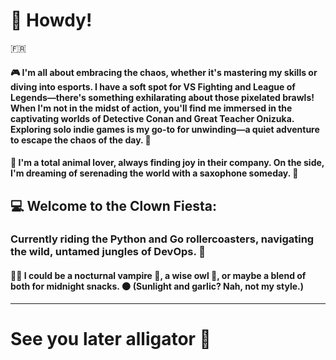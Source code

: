 # 🐰  Howdy!
🇫🇷
#### 🎮 I'm all about embracing the chaos, whether it's mastering my skills or diving into esports. I have a soft spot for VS Fighting and League of Legends—there's something exhilarating about those pixelated brawls! When I'm not in the midst of action, you'll find me immersed in the captivating worlds of Detective Conan and Great Teacher Onizuka. Exploring solo indie games is my go-to for unwinding—a quiet adventure to escape the chaos of the day. 🌟

#### 🐾  I'm a total animal lover, always finding joy in their company. On the side, I'm dreaming of serenading the world with a saxophone someday. 🎷

## 💻 Welcome to the Clown Fiesta:
### Currently riding the Python and Go rollercoasters, navigating the wild, untamed jungles of DevOps. 🤡
#### 🕵️‍♂️ I could be a nocturnal vampire 🧛, a wise owl 🦉, or maybe a blend of both for midnight snacks. 🌑 (Sunlight and garlic? Nah, not my style.)
---
# See you later alligator 🐊
<!---
Yalcael/Yalcael is a ✨ special ✨ repository because its `README.md` (this file) appears on your GitHub profile.
You can click the Preview link to take a look at your changes.
--->
